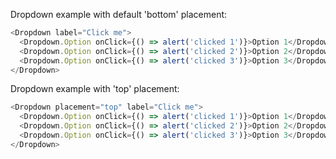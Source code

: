 Dropdown example with default 'bottom' placement:

```js
<Dropdown label="Click me">
  <Dropdown.Option onClick={() => alert('clicked 1')}>Option 1</Dropdown.Option>
  <Dropdown.Option onClick={() => alert('clicked 2')}>Option 2</Dropdown.Option>
  <Dropdown.Option onClick={() => alert('clicked 3')}>Option 3</Dropdown.Option>
</Dropdown>
```

Dropdown example with 'top' placement:

```js
<Dropdown placement="top" label="Click me">
  <Dropdown.Option onClick={() => alert('clicked 1')}>Option 1</Dropdown.Option>
  <Dropdown.Option onClick={() => alert('clicked 2')}>Option 2</Dropdown.Option>
  <Dropdown.Option onClick={() => alert('clicked 3')}>Option 3</Dropdown.Option>
</Dropdown>
```
